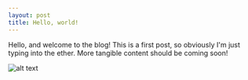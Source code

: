 ```yaml
---
layout: post
title: Hello, world!
---
```


Hello, and welcome to the blog! This is a first post, so obviously I'm just typing into the ether. More tangible content should be coming soon!

![alt text][logo]

[logo]: https://lh4.googleusercontent.com/IesnqGIJK_tGZS5PdkQIJ89AZ1XHaS_j9x06bDKZG9S5c_y_Km91hBy0F0l9zMeaC_yB_WXxM1Objmk=w1920-h958 ":3"
